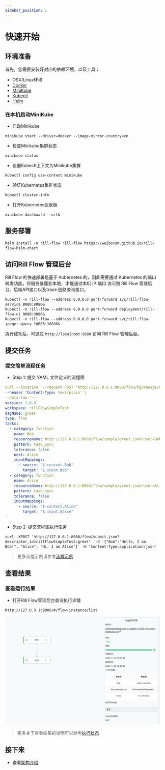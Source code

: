 ```yaml
---
sidebar_position: 1
---
```


# 快速开始

## 环境准备

首先，您需要安装好对应的依赖环境，以及工具：

- OSX/Linux环境
- [Docker](https://www.docker.com/) 
- [MiniKube](https://minikube.sigs.k8s.io)
- [Kubectl](https://kubernetes.io/zh-cn/docs/reference/kubectl/kubectl/)
- [Helm](https://helm.sh)


### 在本机启动MiniKube
- 启动Minikube
```
minikube start --driver=docker --image-mirror-country=cn
```

- 检查Minikube集群状态

```
minikube status
```

- 设置Kubectl上下文为Minikube集群

```
kubectl config use-context minikube
```

- 验证Kubernetes集群状态

```
kubectl cluster-info
```

- 打开Kubernetes仪表板

```
minikube dashboard --url&
```


## 服务部署

```shell
helm install -n rill-flow rill-flow https://weibocom.github.io/rill-flow-helm-chart 
```

## 访问Rill Flow 管理后台

Rill Flow 的快速部署是基于 Kubernetes 的，因此需要通过 Kubernetes 的端口转发功能，将服务暴露到本地，才能通过本机 IP:端口 访问到 Rill Flow 管理后台、后端API接口以及trace 链路查询接口。


```shell
kubectl -n rill-flow --address 0.0.0.0 port-forward svc/rill-flow-service 8080:8080&
kubectl -n rill-flow --address 0.0.0.0 port-forward deployment/rill-flow-ui 9080:9080&
kubectl -n rill-flow --address 0.0.0.0 port-forward svc/rill-flow-jaeger-query 16686:16686&
```

执行成功后，可通过 `http://localhost:9080` 访问 Rill Flow 管理后台。

## 提交任务

### 提交简单流程任务

- Step 1: 提交 YAML 文件定义的流程图

```yaml
curl --location  --request POST 'http://127.0.0.1:8080/flow/bg/manage/descriptor/add_descriptor.json?business_id=rillFlowSimpleTest&feature_name=greet&alias=release' \
--header 'Content-Type: text/plain' \
--data-raw '---
version: 1.0.0
workspace: rillFlowSimpleTest
dagName: greet
type: flow
tasks:
  - category: function
    name: Bob 
    resourceName: http://127.0.0.1:8080/flow/sample/greet.json?user=Bob
    pattern: task_sync
    tolerance: false
    next: Alice
    inputMappings:
      - source: "$.context.Bob"
        target: "$.input.Bob"
  - category: function
    name: Alice 
    resourceName: http://127.0.0.1:8080/flow/sample/greet.json?user=Alice
    pattern: task_sync
    tolerance: false
    inputMappings:
      - source: "$.context.Alice"
        target: "$.input.Alice"
'
```

- Step 2: 提交流程图执行任务
  
```curl
curl -XPOST 'http://127.0.0.1:8080/flow/submit.json?descriptor_id=rillFlowSimpleTest:greet'  -d '{"Bob":"Hello, I am Bob!", "Alice": "Hi, I am Alice"}' -H 'Content-Type:application/json'
```

> 更多流程示例请参考[流程示例](/docs/getting-started/02-sample.md)

## 查看结果

### 查看运行结果

- 打开Rill Flow管理后台查询执行详情

```cURL
http://127.0.0.1:9080/#/flow-instance/list
```

![示意图](assets/flow_sample.jpg)

> 更多关于查看结果的说明可以参考[执行状态](/docs/user-guide/04-execution/03-status.md)
## 接下来

- 查看[架构介绍](/docs/user-guide/01-arch.md)
